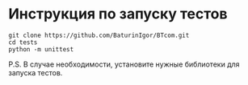 # Инструкция по запуску тестов

    git clone https://github.com/BaturinIgor/BTcom.git
    cd tests
    python -m unittest
    
P.S. В случае необходимости, установите нужные библиотеки для запуска тестов.
